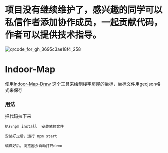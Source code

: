 # 项目没有继续维护了，感兴趣的同学可以私信作者添加协作成员，一起贡献代码，作者可以提供技术指导。
![qrcode_for_gh_3695c3ae18f4_258](https://user-images.githubusercontent.com/16789187/223009954-4e0214b8-0c10-4dde-8171-3ff5435d5004.jpg)

# Indoor-Map



使用[Indoor-Map-Draw](https://github.com/WoShiSunWuKong/Indoor-Map-Draw) 这个工具来绘制楼宇房屋的坐标，坐标文件用geojson格式来保存

### 用法
把代码拉下来
```
执行npm install  安装依赖文件
```
 
```
安装好之后，运行 npm start
```

```
编译好后，浏览器会自动打开demo
```
